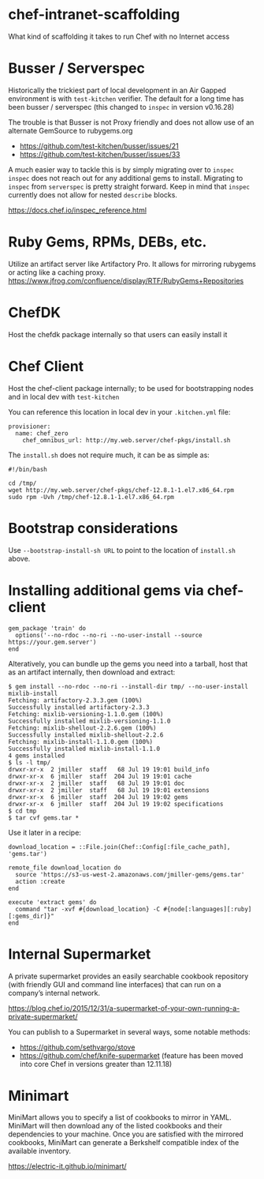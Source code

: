 # chef-intranet-scaffolding
What kind of scaffolding it takes to run Chef with no Internet access

# Busser / Serverspec
Historically the trickiest part of local development in an Air Gapped environment is with `test-kitchen` verifier.
The default for a long time has been busser / serverspec (this changed to `inspec` in version v0.16.28)

The trouble is that Busser is not Proxy friendly and does not allow use of an alternate GemSource to rubygems.org
 * https://github.com/test-kitchen/busser/issues/21
 * https://github.com/test-kitchen/busser/issues/33

A much easier way to tackle this is by simply migrating over to `inspec`
`inspec` does not reach out for any additional gems to install. Migrating to `inspec` from `serverspec` is pretty straight forward. Keep in mind that `inspec` currently does not allow for nested `describe` blocks.

https://docs.chef.io/inspec_reference.html

# Ruby Gems, RPMs, DEBs, etc.
Utilize an artifact server like Artifactory Pro. It allows for mirroring rubygems or acting like a caching proxy.
https://www.jfrog.com/confluence/display/RTF/RubyGems+Repositories

# ChefDK
Host the chefdk package internally so that users can easily install it

# Chef Client
Host the chef-client package internally; to be used for bootstrapping nodes and in local dev with `test-kitchen`

You can reference this location in local dev in your `.kitchen.yml` file:
```
provisioner:
  name: chef_zero
    chef_omnibus_url: http://my.web.server/chef-pkgs/install.sh
```

The `install.sh` does not require much, it can be as simple as:
```
#!/bin/bash

cd /tmp/
wget http://my.web.server/chef-pkgs/chef-12.8.1-1.el7.x86_64.rpm
sudo rpm -Uvh /tmp/chef-12.8.1-1.el7.x86_64.rpm
```

# Bootstrap considerations
Use `--bootstrap-install-sh URL` to point to the location of `install.sh` above.

# Installing additional gems via chef-client
```
gem_package 'train' do
  options('--no-rdoc --no-ri --no-user-install --source https://your.gem.server')
end
```

Alteratively, you can bundle up the gems you need into a tarball, host that as an artifact internally, then download and extract:

```
$ gem install --no-rdoc --no-ri --install-dir tmp/ --no-user-install mixlib-install
Fetching: artifactory-2.3.3.gem (100%)
Successfully installed artifactory-2.3.3
Fetching: mixlib-versioning-1.1.0.gem (100%)
Successfully installed mixlib-versioning-1.1.0
Fetching: mixlib-shellout-2.2.6.gem (100%)
Successfully installed mixlib-shellout-2.2.6
Fetching: mixlib-install-1.1.0.gem (100%)
Successfully installed mixlib-install-1.1.0
4 gems installed
$ ls -l tmp/
drwxr-xr-x  2 jmiller  staff   68 Jul 19 19:01 build_info
drwxr-xr-x  6 jmiller  staff  204 Jul 19 19:01 cache
drwxr-xr-x  2 jmiller  staff   68 Jul 19 19:01 doc
drwxr-xr-x  2 jmiller  staff   68 Jul 19 19:01 extensions
drwxr-xr-x  6 jmiller  staff  204 Jul 19 19:02 gems
drwxr-xr-x  6 jmiller  staff  204 Jul 19 19:02 specifications
$ cd tmp
$ tar cvf gems.tar *
```

Use it later in a recipe:
```
download_location = ::File.join(Chef::Config[:file_cache_path], 'gems.tar')

remote_file download_location do
  source 'https://s3-us-west-2.amazonaws.com/jmiller-gems/gems.tar'
  action :create
end

execute 'extract gems' do
  command "tar -xvf #{download_location} -C #{node[:languages][:ruby][:gems_dir]}"
end
```

# Internal Supermarket
A private supermarket provides an easily searchable cookbook repository (with friendly GUI and command line interfaces) that can run on a company’s internal network.

https://blog.chef.io/2015/12/31/a-supermarket-of-your-own-running-a-private-supermarket/

You can publish to a Supermarket in several ways, some notable methods:
 * https://github.com/sethvargo/stove
 * https://github.com/chef/knife-supermarket (feature has been moved into core Chef in versions greater than 12.11.18)

# Minimart
MiniMart allows you to specify a list of cookbooks to mirror in YAML. MiniMart will then download any of the listed cookbooks and their dependencies to your machine. Once you are satisfied with the mirrored cookbooks, MiniMart can generate a Berkshelf compatible index of the available inventory.

https://electric-it.github.io/minimart/
